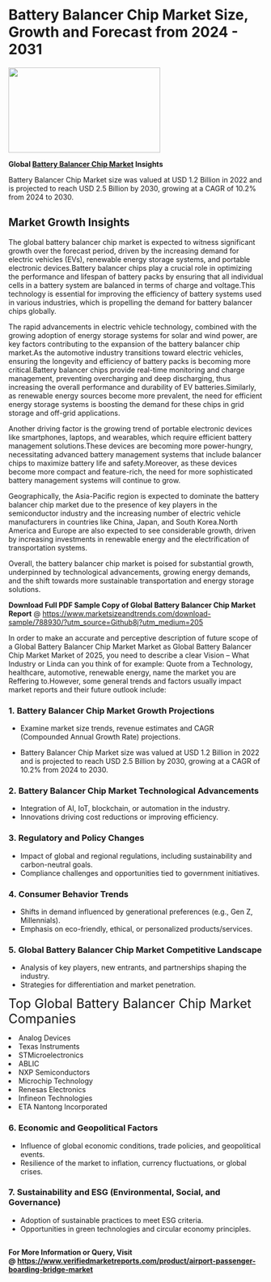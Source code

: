 <H1>Battery Balancer Chip Market Size, Growth and Forecast from 2024 - 2031</H1><img class="aligncenter size-medium wp-image-584254" src="https://thirdeyenews.in/wp-content/uploads/2024/09/Global-Market-Research-300x168.jpeg" alt="" width="300" height="168" /><p><strong>Global&nbsp;<a href="https://www.marketsizeandtrends.com/download-sample/788930/?utm_source=Github8j?utm_medium=205">Battery Balancer Chip Market</a> Insights</strong></p><p>Battery Balancer Chip Market size was valued at USD 1.2 Billion in 2022 and is projected to reach USD 2.5 Billion by 2030, growing at a CAGR of 10.2% from 2024 to 2030.</p><p><h2>Market Growth Insights</h2> <p>The global battery balancer chip market is expected to witness significant growth over the forecast period, driven by the increasing demand for electric vehicles (EVs), renewable energy storage systems, and portable electronic devices.Battery balancer chips play a crucial role in optimizing the performance and lifespan of battery packs by ensuring that all individual cells in a battery system are balanced in terms of charge and voltage.This technology is essential for improving the efficiency of battery systems used in various industries, which is propelling the demand for battery balancer chips globally.</p> <p>The rapid advancements in electric vehicle technology, combined with the growing adoption of energy storage systems for solar and wind power, are key factors contributing to the expansion of the battery balancer chip market.As the automotive industry transitions toward electric vehicles, ensuring the longevity and efficiency of battery packs is becoming more critical.Battery balancer chips provide real-time monitoring and charge management, preventing overcharging and deep discharging, thus increasing the overall performance and durability of EV batteries.Similarly, as renewable energy sources become more prevalent, the need for efficient energy storage systems is boosting the demand for these chips in grid storage and off-grid applications.</p> <p>Another driving factor is the growing trend of portable electronic devices like smartphones, laptops, and wearables, which require efficient battery management solutions.These devices are becoming more power-hungry, necessitating advanced battery management systems that include balancer chips to maximize battery life and safety.Moreover, as these devices become more compact and feature-rich, the need for more sophisticated battery management systems will continue to grow.</p> <p>Geographically, the Asia-Pacific region is expected to dominate the battery balancer chip market due to the presence of key players in the semiconductor industry and the increasing number of electric vehicle manufacturers in countries like China, Japan, and South Korea.North America and Europe are also expected to see considerable growth, driven by increasing investments in renewable energy and the electrification of transportation systems.</p> <p>Overall, the battery balancer chip market is poised for substantial growth, underpinned by technological advancements, growing energy demands, and the shift towards more sustainable transportation and energy storage solutions.</p> <p><span class=""><strong>Download Full PDF Sample Copy of Global Battery Balancer Chip Market Report</strong> @ <a href="https://www.marketsizeandtrends.com/download-sample/788930/?utm_source=Github8j?utm_medium=205" target="_blank">https://www.marketsizeandtrends.com/download-sample/788930/?utm_source=Github8j?utm_medium=205</a></span></p><p>In order to make an accurate and perceptive description of future scope of a Global&nbsp;Battery Balancer Chip Market Market as Global&nbsp;Battery Balancer Chip Market Market of 2025, you need to describe a clear Vision &ndash; What Industry or Linda can you think of for example: Quote from a Technology, healthcare, automotive, renewable energy, name the market you are Reffering to.However, some general trends and factors usually impact market reports and their future outlook include:</p><h3>1.&nbsp;<strong>Battery Balancer Chip Market Growth Projections</strong></h3><ul><li>Examine market size trends, revenue estimates and CAGR (Compounded Annual Growth Rate) projections.</li><li><p>Battery Balancer Chip Market size was valued at USD 1.2 Billion in 2022 and is projected to reach USD 2.5 Billion by 2030, growing at a CAGR of 10.2% from 2024 to 2030.</p></li></ul><h3>2.&nbsp;<strong>Battery Balancer Chip Market Technological Advancements</strong></h3><ul><li>Integration of AI, IoT, blockchain, or automation in the industry.</li><li>Innovations driving cost reductions or improving efficiency.</li></ul><h3>3.&nbsp;<strong>Regulatory and Policy Changes</strong></h3><ul><li>Impact of global and regional regulations, including sustainability and carbon-neutral goals.</li><li>Compliance challenges and opportunities tied to government initiatives.</li></ul><h3>4.&nbsp;<strong>Consumer Behavior Trends</strong></h3><ul><li>Shifts in demand influenced by generational preferences (e.g., Gen Z, Millennials).</li><li>Emphasis on eco-friendly, ethical, or personalized products/services.</li></ul><h3>5.&nbsp;<strong>Global Battery Balancer Chip Market Competitive Landscape</strong></h3><ul><li>Analysis of key players, new entrants, and partnerships shaping the industry.</li><li>Strategies for differentiation and market penetration.</li></ul><p data-pm-slice="1 1 []"><span style="color: inherit; font-family: inherit; font-size: 25px;">Top Global Battery Balancer Chip Market Companies</span></p><div class="" data-test-id=""><p><li>Analog Devices</li><li> Texas Instruments</li><li> STMicroelectronics</li><li> ABLIC</li><li> NXP Semiconductors</li><li> Microchip Technology</li><li> Renesas Electronics</li><li> Infineon Technologies</li><li> ETA Nantong Incorporated</li></p></div><h3>6.&nbsp;<strong>Economic and Geopolitical Factors</strong></h3><ul><li>Influence of global economic conditions, trade policies, and geopolitical events.</li><li>Resilience of the market to inflation, currency fluctuations, or global crises.</li></ul><h3>7.&nbsp;<strong>Sustainability and ESG (Environmental, Social, and Governance)</strong></h3><ul><li>Adoption of sustainable practices to meet ESG criteria.</li><li>Opportunities in green technologies and circular economy principles.</li></ul><h2><strong style="font-size: 14px;">For More Information or Query, Visit @&nbsp;</strong><a style="background-color: #ffffff; font-size: 14px;" href="https://www.marketsizeandtrends.com/report/battery-balancer-chip-market/" target="_blank">https://www.verifiedmarketreports.com/product/airport-passenger-boarding-bridge-market</a></h2>